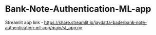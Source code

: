 # Bank-Note-Authentication-ML-app

Streamlit app link - https://share.streamlit.io/jaydatta-bade/bank-note-authentication-ml-app/main/st_app.py
